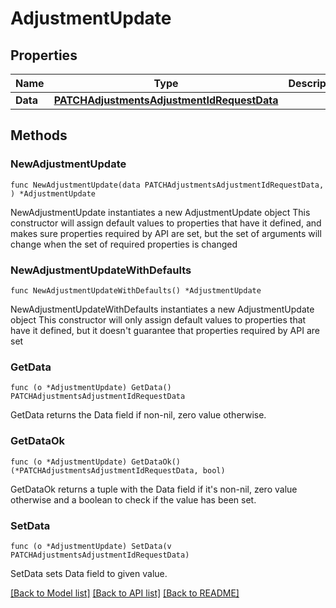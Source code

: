 # AdjustmentUpdate

## Properties

Name | Type | Description | Notes
------------ | ------------- | ------------- | -------------
**Data** | [**PATCHAdjustmentsAdjustmentIdRequestData**](PATCHAdjustmentsAdjustmentIdRequestData.md) |  | 

## Methods

### NewAdjustmentUpdate

`func NewAdjustmentUpdate(data PATCHAdjustmentsAdjustmentIdRequestData, ) *AdjustmentUpdate`

NewAdjustmentUpdate instantiates a new AdjustmentUpdate object
This constructor will assign default values to properties that have it defined,
and makes sure properties required by API are set, but the set of arguments
will change when the set of required properties is changed

### NewAdjustmentUpdateWithDefaults

`func NewAdjustmentUpdateWithDefaults() *AdjustmentUpdate`

NewAdjustmentUpdateWithDefaults instantiates a new AdjustmentUpdate object
This constructor will only assign default values to properties that have it defined,
but it doesn't guarantee that properties required by API are set

### GetData

`func (o *AdjustmentUpdate) GetData() PATCHAdjustmentsAdjustmentIdRequestData`

GetData returns the Data field if non-nil, zero value otherwise.

### GetDataOk

`func (o *AdjustmentUpdate) GetDataOk() (*PATCHAdjustmentsAdjustmentIdRequestData, bool)`

GetDataOk returns a tuple with the Data field if it's non-nil, zero value otherwise
and a boolean to check if the value has been set.

### SetData

`func (o *AdjustmentUpdate) SetData(v PATCHAdjustmentsAdjustmentIdRequestData)`

SetData sets Data field to given value.



[[Back to Model list]](../README.md#documentation-for-models) [[Back to API list]](../README.md#documentation-for-api-endpoints) [[Back to README]](../README.md)


